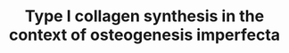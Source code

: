 ---
annotations:
- id: DOID:12347
  type: Disease Ontology
  value: osteogenesis imperfecta
authors:
- Rlee
- Khanspers
- Egonw
- Azankl
- Eweitz
communities:
- SkeletalDysplasia
description: Type I collagen — the major protein component of the extracellular matrix
  in bone, skin and tendon — is mainly secreted by osteoblasts, dermal fibroblasts
  and tenocytes. Despite the relatively simple structure of the collagen triple helix,
  the biosynthesis of type I procollagen is extremely complex, involving multiple
  steps and requiring an ensemble of proteins for post-translational modifications,
  folding, transport, secretion and quality control. The COL1A1 and COL1A2 transcripts
  are translated in the rough endoplasmic reticulum (rER), and the α(I)‑chains undergo
  a series of post-translational modifications. Helical prolines in position Y of
  the Gly-Xaa-Yaa repeat are hydroxylated in position C4 by prolyl 4‑hydroxylase 1
  (P4H1), whereas specific prolines in the X positions are 3‑hydroxylated by P3H1
  and P3H2. Some lysine residues are hydroxylated by lysyl hydroxylases (LH1 and LH2,
  encoded by PLOD1 and PLOD2 respectively), and glycosylation of hydroxylysines into
  galactosyl-hydroxylysine and glucosyl-galactosyl-hydroxylysine is catalysed by procollagen
  galactosyltransferase 1 and procollagen glucosyltransferase 1. After synthesis of
  the carboxy-terminal propeptide, it forms intra-chain disulfide bonds and remains
  attached to the rER membrane. Selection and association of the correct chains into
  a triple helix occur by diffusion of the C-propeptides attached to the rER membrane.
  A nucleus for triple helix formation is formed that staggers the chains in the correct
  order and initiates triple helix formation. Protein disulfide isomerase catalyses
  inter-chain disulfide bond formation, which stabilize the folding nucleus. Hydroxylation
  of proline residues and some lysine residues continues and triple helix formation
  proceeds from the C-terminal end towards the amino-terminal end. During this phase,
  65 kDa FK506‑binding protein (FKBP65; encoded by FKBP10) and a complex formed by
  P3H1 — CRTAP– PPIase B (peptidyl-prolyl cis–trans isomerase B) — seem to play a
  crucial part. The complex is involved in the Hydroxylation of proline 986 of the
  collagen α1(I)-chain and α1(II)-chain and proline 707 of the α2(I)-chain, which
  are thought to be important for supramolecular assembly of collagen fibrils and
  to serve as binding sites for chaperones or small leucine-rich proteoglycans. Beyond
  its prolyl 3‑hydroxylase activity, the complex functions as a PPIase and chaperone
  for collagen folding. Indeed, the fast propagation of the triple helix requires
  the isomerization of cis peptide bonds that convert proline residues into trans
  configuration, mainly by PPIase B24. When most of the helix is folded, the N-propeptides
  associate and form the small triple helix within this domain. The newly formed triple
  helix is stabilized by serpin H1 (also known as HSP47; encoded by SERPINH1) and
  FKBP65. Further modifications occur during transport from the rER to the Golgi apparatus
  in special coat protein complex vesicles that contain melanoma inhibitory activity
  protein 3 (also known as TANGO1, encoded by MIA) and through the Golgi stack by
  cisternal maturation. Serpin H1 also has binding sites along the helical portion
  of the molecule and assists shuttling of folded collagen into the cis-Golgi. These
  biosynthetic steps depend on a proper rER environment (for example, optimal calcium
  levels and redox potential), and the quality-control mechanisms can lead to the
  activation of the unfolded protein response using the ER-associated degradation
  pathway or the autophagy-mediated lysosomal degradation system to eliminate molecules
  that were not properly folded. Once secreted, the propeptides of procollagen are
  cleaved by a disintegrin and metalloproteinase with thrombospondin motifs 2 (ADAMTS2)
  and bone morphogenetic protein 1 (BMP1) into mature type I collagen. This initiates
  collagen fibre formation and these fibrils are stabilized by crosslink formation,
  in which certain lysine and hydroxylysine residues in the triple helix and the  telopeptides
  are oxidized by lysyl oxidases and converted into allysine and hydroxyallysine.
  These residues then initially form divalent crosslinks that convert into mature
  trivalent pyridinoline and pyrrole crosslinks to stabilize the fibril structure
  in tissues.  Bone formation consists of the secretion of bone extracellular matrix
  components (mainly type I collagen) by osteoblasts. The unmineralized bone matrix
  (osteoid) subsequently becomes mineralized. In addition, osteoblasts and osteocytes
  release many cytokines, including receptor activator of nuclear factor-κB ligand
  (RANKL; also known as TNFSF11) and osteoprotegerin (OPG, encoded by TNFRSF11B),
  which regulate bone resorption by osteoclasts. RANKL acts on osteoclast precursor
  cells by binding to receptor activator of nuclear factor-κB (RANK; also known as
  TNFRSF11A) on their surface, thereby favouring their differentiation to osteoclasts.
  OPG, by interacting with RANKL, prevents the binding of RANKL to RANK. Some osteoblasts
  become embedded in the mineralized bone matrix and differentiate to osteocytes,
  which produce, among other factors, sclerostin, an inhibitor of the WNT pathway
  that is known to stimulate bone formation by stimulating osteoblast activity.  Linked
  with a dotted arrow to the GeneProduct nodes are diseases caused by mutation in
  the respective gene.  Adapted from [5]
last-edited: 2021-05-22
organisms:
- Homo sapiens
redirect_from:
- /index.php/Pathway:WP4786
- /instance/WP4786
revision: null
schema-jsonld:
- '@context': https://schema.org/
  '@id': https://wikipathways.github.io/pathways/WP4786.html
  '@type': Dataset
  creator:
    '@type': Organization
    name: WikiPathways
  description: Type I collagen — the major protein component of the extracellular
    matrix in bone, skin and tendon — is mainly secreted by osteoblasts, dermal fibroblasts
    and tenocytes. Despite the relatively simple structure of the collagen triple
    helix, the biosynthesis of type I procollagen is extremely complex, involving
    multiple steps and requiring an ensemble of proteins for post-translational modifications,
    folding, transport, secretion and quality control. The COL1A1 and COL1A2 transcripts
    are translated in the rough endoplasmic reticulum (rER), and the α(I)‑chains undergo
    a series of post-translational modifications. Helical prolines in position Y of
    the Gly-Xaa-Yaa repeat are hydroxylated in position C4 by prolyl 4‑hydroxylase
    1 (P4H1), whereas specific prolines in the X positions are 3‑hydroxylated by P3H1
    and P3H2. Some lysine residues are hydroxylated by lysyl hydroxylases (LH1 and
    LH2, encoded by PLOD1 and PLOD2 respectively), and glycosylation of hydroxylysines
    into galactosyl-hydroxylysine and glucosyl-galactosyl-hydroxylysine is catalysed
    by procollagen galactosyltransferase 1 and procollagen glucosyltransferase 1.
    After synthesis of the carboxy-terminal propeptide, it forms intra-chain disulfide
    bonds and remains attached to the rER membrane. Selection and association of the
    correct chains into a triple helix occur by diffusion of the C-propeptides attached
    to the rER membrane. A nucleus for triple helix formation is formed that staggers
    the chains in the correct order and initiates triple helix formation. Protein
    disulfide isomerase catalyses inter-chain disulfide bond formation, which stabilize
    the folding nucleus. Hydroxylation of proline residues and some lysine residues
    continues and triple helix formation proceeds from the C-terminal end towards
    the amino-terminal end. During this phase, 65 kDa FK506‑binding protein (FKBP65;
    encoded by FKBP10) and a complex formed by P3H1 — CRTAP– PPIase B (peptidyl-prolyl
    cis–trans isomerase B) — seem to play a crucial part. The complex is involved
    in the Hydroxylation of proline 986 of the collagen α1(I)-chain and α1(II)-chain
    and proline 707 of the α2(I)-chain, which are thought to be important for supramolecular
    assembly of collagen fibrils and to serve as binding sites for chaperones or small
    leucine-rich proteoglycans. Beyond its prolyl 3‑hydroxylase activity, the complex
    functions as a PPIase and chaperone for collagen folding. Indeed, the fast propagation
    of the triple helix requires the isomerization of cis peptide bonds that convert
    proline residues into trans configuration, mainly by PPIase B24. When most of
    the helix is folded, the N-propeptides associate and form the small triple helix
    within this domain. The newly formed triple helix is stabilized by serpin H1 (also
    known as HSP47; encoded by SERPINH1) and FKBP65. Further modifications occur during
    transport from the rER to the Golgi apparatus in special coat protein complex
    vesicles that contain melanoma inhibitory activity protein 3 (also known as TANGO1,
    encoded by MIA) and through the Golgi stack by cisternal maturation. Serpin H1
    also has binding sites along the helical portion of the molecule and assists shuttling
    of folded collagen into the cis-Golgi. These biosynthetic steps depend on a proper
    rER environment (for example, optimal calcium levels and redox potential), and
    the quality-control mechanisms can lead to the activation of the unfolded protein
    response using the ER-associated degradation pathway or the autophagy-mediated
    lysosomal degradation system to eliminate molecules that were not properly folded.
    Once secreted, the propeptides of procollagen are cleaved by a disintegrin and
    metalloproteinase with thrombospondin motifs 2 (ADAMTS2) and bone morphogenetic
    protein 1 (BMP1) into mature type I collagen. This initiates collagen fibre formation
    and these fibrils are stabilized by crosslink formation, in which certain lysine
    and hydroxylysine residues in the triple helix and the  telopeptides are oxidized
    by lysyl oxidases and converted into allysine and hydroxyallysine. These residues
    then initially form divalent crosslinks that convert into mature trivalent pyridinoline
    and pyrrole crosslinks to stabilize the fibril structure in tissues.  Bone formation
    consists of the secretion of bone extracellular matrix components (mainly type
    I collagen) by osteoblasts. The unmineralized bone matrix (osteoid) subsequently
    becomes mineralized. In addition, osteoblasts and osteocytes release many cytokines,
    including receptor activator of nuclear factor-κB ligand (RANKL; also known as
    TNFSF11) and osteoprotegerin (OPG, encoded by TNFRSF11B), which regulate bone
    resorption by osteoclasts. RANKL acts on osteoclast precursor cells by binding
    to receptor activator of nuclear factor-κB (RANK; also known as TNFRSF11A) on
    their surface, thereby favouring their differentiation to osteoclasts. OPG, by
    interacting with RANKL, prevents the binding of RANKL to RANK. Some osteoblasts
    become embedded in the mineralized bone matrix and differentiate to osteocytes,
    which produce, among other factors, sclerostin, an inhibitor of the WNT pathway
    that is known to stimulate bone formation by stimulating osteoblast activity.  Linked
    with a dotted arrow to the GeneProduct nodes are diseases caused by mutation in
    the respective gene.  Adapted from [5]
  keywords:
  - ADAMTS2
  - BMP1
  - COL1A1
  - COL1A2
  - COLGALT1
  - CREB3L1
  - CRTAP
  - Ca2+
  - FKBP10
  - FZD1
  - IFITM5
  - ITPR1
  - K+
  - LOX
  - LRP5
  - LRP6
  - MBTPS1
  - MBTPS2
  - MIA3
  - P3H1
  - P3H2
  - P4HA1
  - P4HA2
  - P4HB
  - PLOD1
  - PLOD2
  - PPIB
  - SERPINF1
  - SERPINH1
  - SP7
  - TMEM38B
  - TNFRSF11A
  - TNFRSF11B
  - TNFSF11
  - WNT1
  license: CC0
  name: Type I collagen synthesis in the context of osteogenesis imperfecta
seo: CreativeWork
title: Type I collagen synthesis in the context of osteogenesis imperfecta
wpid: WP4786
---